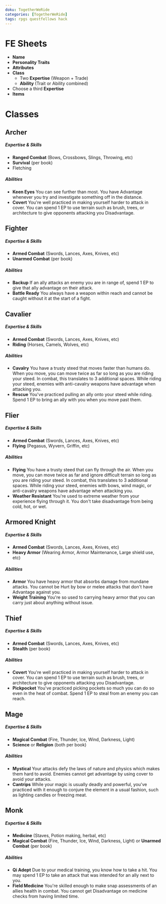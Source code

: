 ```yaml
---
doku: TogetherWeRide
categories: [TogetherWeRide]
tags: rpgs questfellows hack
---
```

# FE Sheets

- **Name** 
- **Personality Traits**
- **Attributes**
- **Class** 
    - Two **Expertise** (Weapon + Trade)
    - **Ability** (Trait or Ability combined)
- Choose a third **Expertise**
- **Items**

# Classes

## Archer

##### Expertise & Skills

- **Ranged Combat** (Bows, Crossbows, Slings, Throwing, etc)
- **Survival** (per book)
- Fletching 

##### Abilities

- **Keen Eyes** You can see further than most. You have Advantage whenever you try and investigate something off in the distance. 
- **Covert** You're well practiced in making yourself harder to attack in cover. You can spend 1 EP to use terrain such as brush, trees, or architecture to give opponents attacking you Disadvantage.

## Fighter 

##### Expertise & Skills

- **Armed Combat** (Swords, Lances, Axes, Knives, etc)
- **Unarmed Combat** (per book)

##### Abilities 

- **Backup** If an ally attacks an enemy you are in range of, spend 1 EP to give that ally advantage on their attack.
- **Battle Ready** You always have a weapon within reach and cannot be caught without it at the start of a fight.

## Cavalier 

##### Expertise & Skills

- **Armed Combat** (Swords, Lances, Axes, Knives, etc)
- **Riding** (Horses, Camels, Wolves, etc)

##### Abilities

- **Cavalry** You have a trusty steed that moves faster than humans do. When you move, you can move twice as far so long as you are riding your steed. In combat, this translates to 3 additional spaces. While riding your steed, enemies with anti-cavalry weapons have advantage when attacking you.
- **Rescue** You've practiced pulling an ally onto your steed while riding. Spend 1 EP to bring an ally with you when you move past them.

## Flier

##### Expertise & Skills

- **Armed Combat** (Swords, Lances, Axes, Knives, etc)
- **Flying** (Pegasus, Wyvern, Griffin, etc)

##### Abilities

- **Flying** You have a trusty steed that can fly through the air. When you move, you can move twice as far and ignore difficult terrain so long as you are riding your steed. In combat, this translates to 3 additional spaces. While riding your steed, enemies with bows, wind magic, or anti-cavalry weapons have advantage when attacking you.
- **Weather Resistant** You're used to extreme weather from your experience flying through it. You don't take disadvantage from being cold, hot, or wet.

## Armored Knight

##### Expertise & Skills

- **Armed Combat** (Swords, Lances, Axes, Knives, etc)
- **Heavy Armor** (Wearing Armor, Armor Maintenance, Large shield use, etc)

##### Abilities

- **Armor** You have heavy armor that absorbs damage from mundane attacks. You cannot be Hurt by bow or melee attacks that don't have Advantage against you.
- **Weight Training** You're so used to carrying heavy armor that you can carry just about anything without issue.

## Thief

##### Expertise & Skills

- **Armed Combat** (Swords, Lances, Axes, Knives, etc)
- **Stealth** (per book)

##### Abilities

- **Covert** You're well practiced in making yourself harder to attack in cover. You can spend 1 EP to use terrain such as brush, trees, or architecture to give opponents attacking you Disadvantage.
- **Pickpocket** You've practiced picking pockets so much you can do so even in the heat of combat. Spend 1 EP to steal from an enemy you can reach.

## Mage

##### Expertise & Skills

- **Magical Combat** (Fire, Thunder, Ice, Wind, Darkness, Light)
- **Science** or **Religion** (both per book)

##### Abilities

- **Mystical** Your attacks defy the laws of nature and physics which makes them hard to avoid. Enemies cannot get advantage by using cover to avoid your attacks.
- **Cantrips** While your magic is usually deadly and powerful, you've practiced with it enough to conjure the element in a usual fashion, such as lighting candles or freezing meat.

## Monk

##### Expertise & Skills

- **Medicine** (Staves, Potion making, herbal, etc)
- **Magical Combat** (Fire, Thunder, Ice, Wind, Darkness, Light) or **Unarmed Combat** (per book)

##### Abilities

- **Qi Adept** Due to your medical training, you know how to take a hit. You may spend 1 EP to take an attack that was intended for an ally next to you.
- **Field Medicine** You're skilled enough to make snap assessments of an allies health in combat. You cannot get Disadvantage on medicine checks from having limited time.